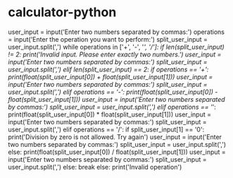 # calculator-python
user_input = input('Enter two numbers separated by commas:')
operations = input('Enter the operation you want to perform:')
split_user_input = user_input.split(',')
while operations in ['+', '-', '*', '/']:
    if len(split_user_input) != 2:
        print('Invalid input. Please enter exactly two numbers.')
        user_input = input('Enter two numbers separated by commas:')
        split_user_input = user_input.split(',')
    elif len(split_user_input) == 2: 
        if operations == '+':
            print(float(split_user_input[0]) + float(split_user_input[1]))
            user_input = input('Enter two numbers separated by commas:')
            split_user_input = user_input.split(',')
        elif operations == '-':
            print(float(split_user_input[0]) - float(split_user_input[1]))
            user_input = input('Enter two numbers separated by commas:')
            split_user_input = user_input.split(',')
        elif operations == '*':
            print(float(split_user_input[0]) * float(split_user_input[1]))
            user_input = input('Enter two numbers separated by commas:')
            split_user_input = user_input.split(',')
        elif operations == '/':
            if split_user_input[1] == '0':
                print('Division by zero is not allowed. Try again')
                user_input = input('Enter two numbers separated by commas:')
                split_user_input = user_input.split(',')
            else:
                print(float(split_user_input[0]) / float(split_user_input[1]))
                user_input = input('Enter two numbers separated by commas:')
                split_user_input = user_input.split(',')
    else:
        break
else:
    print('Invalid operation')


